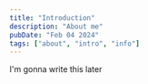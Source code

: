 ```yaml
---
title: "Introduction"
description: "About me"
pubDate: "Feb 04 2024"
tags: ["about", "intro", "info"]
---
```


I'm gonna write this later
